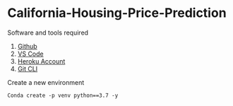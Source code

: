 # California-Housing-Price-Prediction

Software and tools required
1. [Github](https://github.com)
2. [VS Code](https://code.visualstudio.com)
3. [Heroku Account](https://heroku.com)
4. [Git CLI](https://git-scm.com/downloads)

Create a new environment
````
Conda create -p venv python==3.7 -y
````
